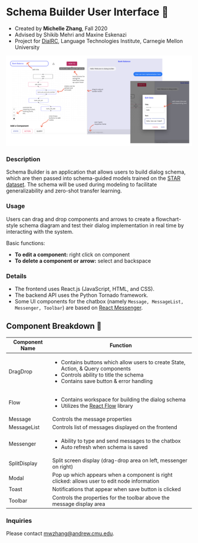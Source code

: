 # Schema Builder User Interface  :speech_balloon:
- Created by **Michelle Zhang**, Fall 2020
- Advised by Shikib Mehri and Maxine Eskenazi 
- Project for [DialRC](http://dialrc.org/), Language Technologies Institute, Carnegie Mellon University

![Thumbnail](assets/thumbnail.png?raw=true "Title")

### Description 

Schema Builder is an application that allows users to build dialog schema, 
which are then passed into schema-guided models trained on the [STAR dataset](https://arxiv.org/pdf/2010.11853.pdf). 
The schema will be used during modeling to facilitate generalizability and zero-shot transfer learning.
 
### Usage 

Users can drag and drop components and arrows to create a flowchart-style schema diagram and test their dialog implementation in real time by interacting with the system.

Basic functions:
 - **To edit a component:** right click on component
 - **To delete a component or arrow:** select and backspace

### Details

- The frontend uses React.js (JavaScript, HTML, and CSS).
- The backend API uses the Python Tornado framework.
- Some UI components for the chatbox (namely `Message, MessageList, Messenger, Toolbar`) are based on [React Messenger](https://github.com/sejr/react-messenger).

## Component Breakdown :star2:

| Component Name  | Function |
| ------------- | ------------- |
| DragDrop  |<ul><li>Contains buttons which allow users to create State, Action, & Query components</li><li>Controls ability to title the schema</li><li>Contains save button & error handling</li></ul>|
| Flow  | <ul><li>Contains workspace for building the dialog schema</li><li>Utilizes the [React Flow](https://reactflow.dev/) library</li></ul> |
| Message  | Controls the message properties |
| MessageList  | Controls list of messages displayed on the frontend |
| Messenger  | <ul><li>Ability to type and send messages to the chatbox</li><li>Auto refresh when schema is saved</li></ul> |
| SplitDisplay  | Split screen display (drag-drop area on left, messenger on right) |
| Modal  | Pop up which appears when a component is right clicked: allows user to edit node information |
| Toast | Notifications that appear when save button is clicked |
| Toolbar | Controls the properties for the toolbar above the message display area |


### Inquiries 
Please contact mwzhang@andrew.cmu.edu.
